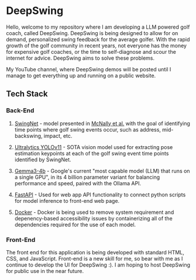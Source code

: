# DeepSwing
Hello, welcome to my repository where I am developing a LLM powered golf coach, called DeepSwing. DeepSwing is being designed to allow for on demand, personalized swing feedback for the average golfer. With the rapid growth of the golf community in recent years, not everyone has the money for expensive golf coaches, or the time to self-diagnose and scour the internet for advice. DeepSwing aims to solve these problems.

My YouTube channel, where DeepSwing demos will be posted until I manage to get everything up and running on a public website.

## Tech Stack
### Back-End
1. [SwingNet](https://github.com/wmcnally/golfdb?tab=readme-ov-file) - model presented in [McNally et al.](https://arxiv.org/pdf/1903.06528) with the goal of identifying time points where golf swing events occur, such as address, mid-backswing, impact, etc.

2. [Ultralytics YOLOv11](https://docs.ultralytics.com/models/yolo11/#models) - SOTA vision model used for extracting pose estimation keypoints at each of the golf swing event time points identified by SwingNet.

3. [Gemma3-4b](https://www.ollama.com/library/gemma3) - Google's current "most capable model (LLM) that runs on a single GPU", in its 4 billion parameter variant for balancing performance and speed, paired with the Ollama API.

4. [FastAPI](https://fastapi.tiangolo.com/) - Used for web app API functionality to connect python scripts for model inference to front-end web page.

5. [Docker](https://www.docker.com/) - Docker is being used to remove system requirement and depenency-based accessibility issues by containerizing all of the dependencies required for the use of each model.

### Front-End
The front end for this application is being developed with standard HTML, CSS, and JavaScript. Front-end is a new skill for me, so bear with me as I continue to develop the UI for DeepSwing :). I am hoping to host DeepSwing for public use in the near future.
